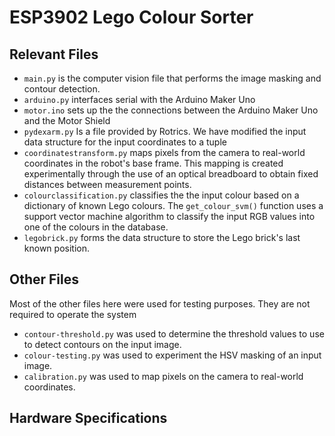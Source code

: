 # ESP3902 Lego Colour Sorter

## Relevant Files

* `main.py` is the computer vision file that performs the image masking and contour detection.
* `arduino.py` interfaces serial with the Arduino Maker Uno
* `motor.ino` sets up the the connections between the Arduino Maker Uno and the Motor Shield
* `pydexarm.py` Is a file provided by Rotrics. We have modified the input data structure for the input coordinates to a tuple
* `coordinatestransform.py` maps pixels from the camera to real-world coordinates in the robot's base frame. This mapping is created experimentally through the use of an optical breadboard to obtain fixed distances between measurement points.
* `colourclassification.py` classifies the the input colour based on a dictionary of known Lego colours. The `get_colour_svm()` function uses a support vector machine algorithm to classify the input RGB values into one of the colours in the database.
* `legobrick.py` forms the data structure to store the Lego brick's last known position.

## Other Files

Most of the other files here were used for testing purposes. They are not required to operate the system

* `contour-threshold.py` was used to determine the threshold values to use to detect contours on the input image.
* `colour-testing.py` was used to experiment the HSV masking of an input image.
* `calibration.py` was used to map pixels on the camera to real-world coordinates.

## Hardware Specifications

